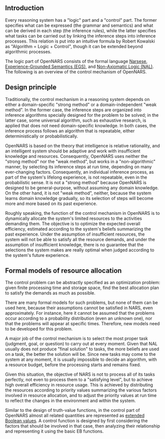 ## Introduction

Every reasoning system has a "logic" part and a "control" part. The former specifies what can be expressed (the grammar and semantics) and what can be derived in each step (the inference rules), while the latter specifies what tasks can be carried out by linking the inference steps into inference processes. This relation is put into an intuitive formula by Robert Kowalski as "Algorithm = Logic + Control", though it can be extended beyond algorithmic processes.

The logic part of OpenNARS consists of the formal language [Narsese](https://github.com/opennars/opennars/wiki/Narsese-Grammar-(Input-Output-Format)), [Experience-Grounded Semantics (EGS)](http://www.cis.temple.edu/~pwang/Publication/semantics.pdf), and [Non-Axiomatic Logic (NAL)](https://github.com/opennars/opennars/wiki/Non-Axiomatic-Logic-(NAL),-the-logic-behind-OpenNARS). The following is an overview of the control mechanism of OpenNARS.

## Design principle

Traditionally, the control mechanism in a reasoning system depends on either a domain-specific "strong method" or a domain-independent "weak method". In the former case, the inference steps are organized into inference algorithms specially designed for the problem to be solved; in the latter case, some universal algorithm, such as exhaustive research, is applied that does not need domain-specific knowledge. In both cases, the inference process follows an algorithm that is repeatable, either deterministically or probabilistically.

OpenNARS is based on the theory that intelligence is relative rationality, and an intelligent system should be adaptive and work with insufficient knowledge and resources. Consequently, OpenNARS uses neither the "strong method" nor the "weak method", but works in a "non-algorithmic" manner, by selecting its inference steps at run time, depending on many ever-changing factors. Consequently, an individual inference process, as part of the system's lifelong experience, is not repeatable, even in the probabilistic sense. It is not a "strong method" because OpenNARS is designed to be general-purpose, without assuming any domain knowledge. On the other hand, it is not "weak method", neither, because the system learns domain knowledge gradually, so its selection of steps will become more and more based on its past experience.

Roughly speaking, the function of the control mechanism in OpenNARS is to dynamically allocate the system's limited resources to the activities demanding them. The objective is to optimize the expected overall efficiency, estimated according to the system's beliefs summarizing the past experience. Under the assumption of insufficient resources, the system will not be able to satisfy all the resource demands, and under the assumption of insufficient knowledge, there is no guarantee that the selections the system makes are really optimal when judged according to the system's future experience.

## Formal models of resource allocation

The control problem can be abstractly specified as an optimization problem: given finite processing time and storage space, find the best allocation plan to satisfy the demands as much as possible.

There are many formal models for such problems, but none of them can be used here, because their assumptions cannot be satisfied in NARS, even approximately. For instance, here it cannot be assumed that the problems occur according to a probability distribution (even an unknown one), nor that the problems will appear at specific times. Therefore, new models need to be developed for this problem.

A major job of the control mechanism is to select the most proper task (judgment, goal, or question) to carry out at every moment. Given that NAL usually does not produce "final solution" to tasks, the more beliefs are used on a task, the better the solution will be. Since new tasks may come to the system at any moment, it is usually impossible to decide an algorithm, with a resource budget, before the processing starts and remains fixed.

Given this situation, the objective of NARS is not to process all of its tasks perfectly, not even to process them to a "satisfying level", but to achieve high overall efficiency in resource usage. This is achieved by distributing the resources according to priority values summarizing the various factors involved in resource allocation, and to adjust the priority values at run time to reflect the changes in the environment and within the system.

Similar to the design of truth-value functions, in the control part of OpenNARS almost all related quantities are represented as [extended Boolean values](https://github.com/opennars/opennars/wiki/Extended-Boolean-Functions-in-OpenNARS). A control function is designed by first considering the factors that should be involved in that case, then analyzing their relationship and representing it using the basic EB functions.